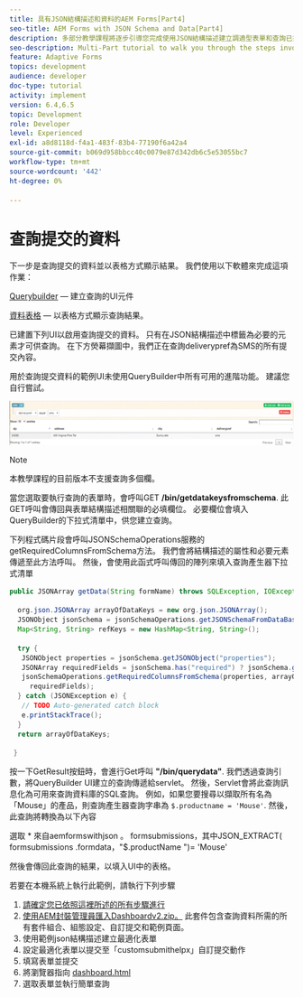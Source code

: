 ```yaml
---
title: 具有JSON結構描述和資料的AEM Forms[Part4]
seo-title: AEM Forms with JSON Schema and Data[Part4]
description: 多部分教學課程將逐步引導您完成使用JSON結構描述建立調適型表單和查詢已提交資料的相關步驟。
seo-description: Multi-Part tutorial to walk you through the steps involved in creating Adaptive Form with JSON schema and querying the submitted data.
feature: Adaptive Forms
topics: development
audience: developer
doc-type: tutorial
activity: implement
version: 6.4,6.5
topic: Development
role: Developer
level: Experienced
exl-id: a8d8118d-f4a1-483f-83b4-77190f6a42a4
source-git-commit: b069d958bbcc40c0079e87d342db6c5e53055bc7
workflow-type: tm+mt
source-wordcount: '442'
ht-degree: 0%

---
```


# 查詢提交的資料


下一步是查詢提交的資料並以表格方式顯示結果。 我們使用以下軟體來完成這項作業：

[Querybuilder](https://querybuilder.js.org/)  — 建立查詢的UI元件

[資料表格](https://datatables.net/) — 以表格方式顯示查詢結果。

已建置下列UI以啟用查詢提交的資料。 只有在JSON結構描述中標籤為必要的元素才可供查詢。 在下方熒幕擷圖中，我們正在查詢deliverypref為SMS的所有提交內容。

用於查詢提交資料的範例UI未使用QueryBuilder中所有可用的進階功能。 建議您自行嘗試。

![querybuilder](assets/querybuilderui.gif)

>[!NOTE]
>
>本教學課程的目前版本不支援查詢多個欄。

當您選取要執行查詢的表單時，會呼叫GET **/bin/getdatakeysfromschema**. 此GET呼叫會傳回與表單結構描述相關聯的必填欄位。 必要欄位會填入QueryBuilder的下拉式清單中，供您建立查詢。

下列程式碼片段會呼叫JSONSchemaOperations服務的getRequiredColumnsFromSchema方法。 我們會將結構描述的屬性和必要元素傳遞至此方法呼叫。 然後，會使用此函式呼叫傳回的陣列來填入查詢產生器下拉式清單

```java
public JSONArray getData(String formName) throws SQLException, IOException {

  org.json.JSONArray arrayOfDataKeys = new org.json.JSONArray();
  JSONObject jsonSchema = jsonSchemaOperations.getJSONSchemaFromDataBase(formName);
  Map<String, String> refKeys = new HashMap<String, String>();

  try {
   JSONObject properties = jsonSchema.getJSONObject("properties");
   JSONArray requiredFields = jsonSchema.has("required") ? jsonSchema.getJSONArray("required") : null;
   jsonSchemaOperations.getRequiredColumnsFromSchema(properties, arrayOfDataKeys, "", jsonSchema, refKeys,
     requiredFields);
  } catch (JSONException e) {
   // TODO Auto-generated catch block
   e.printStackTrace();
  }
  return arrayOfDataKeys;

 }
```

按一下GetResult按鈕時，會進行Get呼叫 **&quot;/bin/querydata&quot;**. 我們透過查詢引數，將QueryBuilder UI建立的查詢傳遞給servlet。 然後，Servlet會將此查詢訊息化為可用來查詢資料庫的SQL查詢。 例如，如果您要搜尋以擷取所有名為「Mouse」的產品，則查詢產生器查詢字串為 `$.productname = 'Mouse'`. 然後，此查詢將轉換為以下內容

選取 &#42; 來自aemformswithjson 。  formsubmissions，其中JSON_EXTRACT( formsubmissions .formdata，&quot;$.productName &quot;)= &#39;Mouse&#39;

然後會傳回此查詢的結果，以填入UI中的表格。

若要在本機系統上執行此範例，請執行下列步驟

1. [請確定您已依照這裡所述的所有步驟進行](part2.md)
1. [使用AEM封裝管理員匯入Dashboardv2.zip。](assets/dashboardv2.zip) 此套件包含查詢資料所需的所有套件組合、組態設定、自訂提交和範例頁面。
1. 使用範例json結構描述建立最適化表單
1. 設定最適化表單以提交至「customsubmithelpx」自訂提交動作
1. 填寫表單並提交
1. 將瀏覽器指向 [dashboard.html](http://localhost:4502/content/AemForms/dashboard.html)
1. 選取表單並執行簡單查詢
